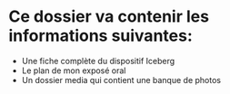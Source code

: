 # Ce dossier va contenir les informations suivantes:

- Une fiche complète du dispositif Iceberg 
- Le plan de mon exposé oral
- Un dossier media qui contient une banque de photos 
